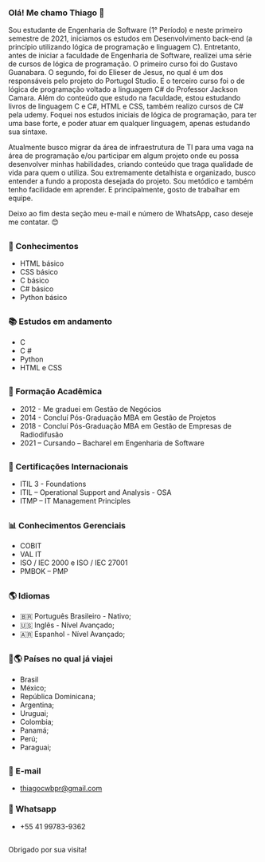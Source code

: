 ### Olá! Me chamo Thiago 👋

Sou estudante de Engenharia de Software (1° Período) e neste primeiro semestre de 2021, iniciamos os estudos em Desenvolvimento back-end (a princípio utilizando lógica de programação e linguagem C). Entretanto, antes de iniciar a faculdade de Engenharia de Software, realizei uma série de cursos de lógica de programação. O primeiro curso foi do Gustavo Guanabara. O segundo, foi do Elieser de Jesus, no qual é um dos responsáveis pelo projeto do Portugol Studio. E o terceiro curso foi o de lógica de programação voltado a linguagem C# do Professor Jackson Camara. 
Além do conteúdo que estudo na faculdade, estou estudando livros de linguagem C e C#, HTML e CSS,  também realizo cursos de C# pela udemy. Foquei nos estudos iniciais de lógica de programação, para ter uma base forte, e poder atuar em qualquer linguagem, apenas estudando sua sintaxe.

Atualmente busco migrar da área de infraestrutura de TI para uma vaga na área de programação e/ou participar em algum projeto onde eu possa desenvolver minhas habilidades, criando conteúdo que traga qualidade de vida para quem o utiliza. Sou extremamente detalhista e organizado, busco entender a fundo a proposta desejada do projeto. Sou metódico e também tenho facilidade em aprender. E principalmente, gosto de trabalhar em equipe.

Deixo ao fim desta seção meu e-mail e número de WhatsApp, caso deseje me contatar. 😊
##
### 📘 Conhecimentos

-  HTML básico
-  CSS básico
-  C básico
-  C# básico
-  Python básico
##
### 📚 Estudos em andamento

-  C
-  C #
-  Python
-  HTML e CSS
##

### 🥇 Formação Acadêmica

- 2012 - Me graduei em Gestão de Negócios
- 2014 - Concluí Pós-Graduação MBA em Gestão de Projetos
- 2018 - Concluí Pós-Graduação MBA em Gestão de Empresas de Radiodifusão
- 2021 – Cursando – Bacharel em Engenharia de Software
##
### 📜 Certificações Internacionais

- ITIL 3 - Foundations
- ITIL – Operational Support and Analysis - OSA
- ITMP – IT Management Principles
##

### 📊 Conhecimentos Gerenciais

- COBIT
- VAL IT
- ISO / IEC 2000 e ISO / IEC 27001
- PMBOK – PMP
##
### 🌎 Idiomas

- 🇧🇷 Português Brasileiro - Nativo;
- 🇺🇸 Inglês - Nível Avançado;
- 🇦🇷 Espanhol - Nível Avançado;
##

### 🛫🌎 Países no qual já viajei

-  Brasil
-  México;
-  República Dominicana;
-  Argentina;
-  Uruguai;
-  Colombia;
-  Panamá;
-  Perú;
-  Paraguai;
##

### 📧 E-mail

-  thiagocwbpr@gmail.com

### 📱 Whatsapp

-  +55 41 99783-9362

##

Obrigado por sua visita!
